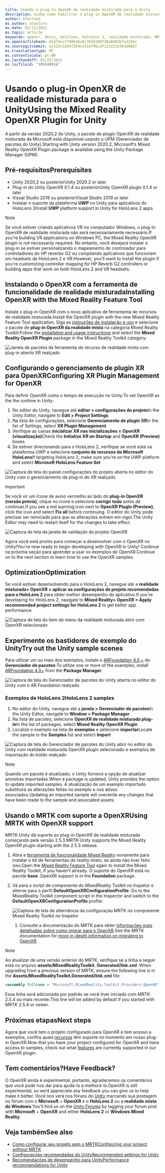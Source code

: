 ```yaml
---
title: Usando o plug-in OpenXR de realidade misturada para o Unity
description: Saiba como habilitar o plug-in OpenXR de realidade misturada para projetos do Unity.
author: hferrone
ms.author: alexturn
ms.date: 01/11/2021
ms.topic: article
keywords: openxr, Unity, hololens, hololens 2, realidade misturada, MRTK, kit de ferramentas de realidade mista, realidade aumentada, realidade virtual, headsets de realidade misturada, aprendizado, tutorial, introdução
ms.openlocfilehash: 61474ecf749b16c8c78352d9f28a6482bfa3334c
ms.sourcegitcommit: ac315c1d35f2b9c431e79bc3f1212215301bb867
ms.translationtype: MT
ms.contentlocale: pt-BR
ms.lasthandoff: 03/25/2021
ms.locfileid: "105549916"
---
```

# <a name="using-the-mixed-reality-openxr-plugin-for-unity"></a><span data-ttu-id="e3464-104">Usando o plug-in OpenXR de realidade misturada para o Unity</span><span class="sxs-lookup"><span data-stu-id="e3464-104">Using the Mixed Reality OpenXR Plugin for Unity</span></span>

<span data-ttu-id="e3464-105">A partir da versão 2020,2 do Unity, o pacote de plugin OpenXR de realidade misturada da Microsoft está disponível usando o UPM (Gerenciador de pacotes do Unity).</span><span class="sxs-lookup"><span data-stu-id="e3464-105">Starting with Unity version 2020.2, Microsoft’s Mixed Reality OpenXR Plugin package is available using the Unity Package Manager (UPM).</span></span>

## <a name="prerequisites"></a><span data-ttu-id="e3464-106">Pré-requisitos</span><span class="sxs-lookup"><span data-stu-id="e3464-106">Prerequisites</span></span>

* <span data-ttu-id="e3464-107">Unity 2020,2 ou posterior</span><span class="sxs-lookup"><span data-stu-id="e3464-107">Unity 2020.2 or later</span></span>
* <span data-ttu-id="e3464-108">Plug-in do Unity OpenXR 0.1.4 ou posterior</span><span class="sxs-lookup"><span data-stu-id="e3464-108">Unity OpenXR plugin 0.1.4 or later</span></span>
* <span data-ttu-id="e3464-109">Visual Studio 2019 ou posterior</span><span class="sxs-lookup"><span data-stu-id="e3464-109">Visual Studio 2019 or later</span></span>
* <span data-ttu-id="e3464-110">Instalar o suporte da plataforma **UWP** no Unity para aplicativos do HoloLens 2</span><span class="sxs-lookup"><span data-stu-id="e3464-110">Install **UWP** platform support in Unity for HoloLens 2 apps</span></span>

> [!NOTE]
> <span data-ttu-id="e3464-111">Se você estiver criando aplicativos VR no computador Windows, o plug-in OpenXR de realidade misturada não será necessariamente necessário.</span><span class="sxs-lookup"><span data-stu-id="e3464-111">If you're building VR applications on Windows PC, the Mixed Reality OpenXR plugin is not necessarily required.</span></span> <span data-ttu-id="e3464-112">No entanto, você desejará instalar o plug-in se estiver personalizando o mapeamento do controlador para controladores do HP reverbo G2 ou compilando aplicativos que funcionam em headsets de HoloLens 2 e VR.</span><span class="sxs-lookup"><span data-stu-id="e3464-112">However, you'll want to install the plugin if you're customizing controller mapping for HP Reverb G2 controllers or building apps that work on both HoloLens 2 and VR headsets.</span></span>

## <a name="installing-openxr-with-the-mixed-reality-feature-tool"></a><span data-ttu-id="e3464-113">Instalando o OpenXR com a ferramenta de funcionalidade de realidade misturada</span><span class="sxs-lookup"><span data-stu-id="e3464-113">Installing OpenXR with the Mixed Reality Feature Tool</span></span>

<span data-ttu-id="e3464-114">Instale o plug-in OpenXR com o novo aplicativo de ferramenta de recursos de realidade misturada.</span><span class="sxs-lookup"><span data-stu-id="e3464-114">Install the OpenXR plugin with the new Mixed Reality Feature Tool application.</span></span> <span data-ttu-id="e3464-115">Siga as [instruções de instalação e uso](welcome-to-mr-feature-tool.md) e selecione o pacote de **plug-in OpenXR da realidade mista** na categoria Mixed Reality Toolkit:</span><span class="sxs-lookup"><span data-stu-id="e3464-115">Follow the [installation and usage instructions](welcome-to-mr-feature-tool.md) and select the **Mixed Reality OpenXR Plugin** package in the Mixed Reality Toolkit category:</span></span>

![Janela de pacotes da ferramenta de recurso de realidade mista com plug-in aberto XR realçado](images/feature-tool-openxr.png)

## <a name="configuring-xr-plugin-management-for-openxr"></a><span data-ttu-id="e3464-117">Configurando o gerenciamento de plugin XR para OpenXR</span><span class="sxs-lookup"><span data-stu-id="e3464-117">Configuring XR Plugin Management for OpenXR</span></span>

<span data-ttu-id="e3464-118">Para definir OpenXR como o tempo de execução no Unity:</span><span class="sxs-lookup"><span data-stu-id="e3464-118">To set OpenXR as the the runtime in Unity:</span></span>

1. <span data-ttu-id="e3464-119">No editor do Unity, navegue até **editar > configurações do projeto**</span><span class="sxs-lookup"><span data-stu-id="e3464-119">In the Unity Editor, navigate to **Edit > Project Settings**</span></span>
2. <span data-ttu-id="e3464-120">Na lista de configurações, selecione **Gerenciamento de plugin XR**</span><span class="sxs-lookup"><span data-stu-id="e3464-120">In the list of Settings, select **XR Plugin Management**</span></span>
3. <span data-ttu-id="e3464-121">Verifique as caixas **inicializar XR nas inicializações** e **OpenXR (visualização)**</span><span class="sxs-lookup"><span data-stu-id="e3464-121">Check the **Initialize XR on Startup** and **OpenXR (Preview)** boxes</span></span>
4. <span data-ttu-id="e3464-122">Se estiver direcionando para o HoloLens 2, verifique se você está na plataforma UWP e selecione **conjunto de recursos do Microsoft HoloLens**</span><span class="sxs-lookup"><span data-stu-id="e3464-122">If targeting HoloLens 2, make sure you're on the UWP platform and select **Microsoft HoloLens Feature Set**</span></span>

![Captura de tela do painel configurações do projeto aberta no editor do Unity com o gerenciamento de plug-in do XR realçado](images/openxr-img-05.png)

> [!IMPORTANT]
> <span data-ttu-id="e3464-124">Se você vir um ícone de aviso vermelho ao lado do **plug-in OpenXR (versão prévia)**, clique no ícone e selecione **corrigir tudo** antes de continuar.</span><span class="sxs-lookup"><span data-stu-id="e3464-124">If you see a red warning icon next to **OpenXR Plugin (Preview)**, click the icon and select **Fix all** before continuing.</span></span> <span data-ttu-id="e3464-125">O editor do Unity pode precisar ser reiniciado para que as alterações entrem em vigor.</span><span class="sxs-lookup"><span data-stu-id="e3464-125">The Unity Editor may need to restart itself for the changes to take effect.</span></span>

![Captura de tela da janela de validação do projeto OpenXR](images/openxr-img-06.png)

<span data-ttu-id="e3464-127">Agora você está pronto para começar a desenvolver com o OpenXR no Unity!</span><span class="sxs-lookup"><span data-stu-id="e3464-127">You're now ready to begin developing with OpenXR in Unity!</span></span>  <span data-ttu-id="e3464-128">Continue na próxima seção para aprender a usar os exemplos de OpenXR.</span><span class="sxs-lookup"><span data-stu-id="e3464-128">Continue on to the next section to learn how to use the OpenXR samples.</span></span>

## <a name="optimization"></a><span data-ttu-id="e3464-129">Optimization</span><span class="sxs-lookup"><span data-stu-id="e3464-129">Optimization</span></span>

<span data-ttu-id="e3464-130">Se você estiver desenvolvendo para o HoloLens 2, navegue até a **realidade misturada> OpenXR > aplicar as configurações de projeto recomendadas para o HoloLens 2** para obter melhor desempenho do aplicativo.</span><span class="sxs-lookup"><span data-stu-id="e3464-130">If you're developing for HoloLens 2, navigate to **Mixed Reality> OpenXR > Apply recommended project settings for HoloLens 2** to get better app performance.</span></span>

![Captura de tela do item de menu da realidade misturada abrir com OpenXR selecionado](images/openxr-img-08.png)

## <a name="try-out-the-unity-sample-scenes"></a><span data-ttu-id="e3464-132">Experimente os bastidores de exemplo do Unity</span><span class="sxs-lookup"><span data-stu-id="e3464-132">Try out the Unity sample scenes</span></span>

<span data-ttu-id="e3464-133">Para utilizar um ou mais dos exemplos, instale o [ARFoundation 4.0 +](https://docs.unity3d.com/Packages/com.unity.xr.arfoundation@4.1/manual/index.html#installing-ar-foundation) do **Gerenciador de pacotes**:</span><span class="sxs-lookup"><span data-stu-id="e3464-133">To utilize one or more of the examples, install [ARFoundation 4.0+](https://docs.unity3d.com/Packages/com.unity.xr.arfoundation@4.1/manual/index.html#installing-ar-foundation) from the **Package Manager**:</span></span>

![Captura de tela do Gerenciador de pacotes do Unity aberta no editor do Unity com o AR Foundation realçado](images/openxr-img-09.png)

### <a name="hololens-2-samples"></a><span data-ttu-id="e3464-135">Exemplos de HoloLens 2</span><span class="sxs-lookup"><span data-stu-id="e3464-135">HoloLens 2 samples</span></span>

1. <span data-ttu-id="e3464-136">No editor do Unity, navegue até a **janela > Gerenciador de pacotes**</span><span class="sxs-lookup"><span data-stu-id="e3464-136">In the Unity Editor, navigate to **Window > Package Manager**</span></span>
2. <span data-ttu-id="e3464-137">Na lista de pacotes, selecione **OpenXR de realidade misturada plug-in**</span><span class="sxs-lookup"><span data-stu-id="e3464-137">In the list of packages, select **Mixed Reality OpenXR Plugin**</span></span>
3. <span data-ttu-id="e3464-138">Localize o exemplo na lista de **exemplos** e selecione **importar**</span><span class="sxs-lookup"><span data-stu-id="e3464-138">Locate the sample in the **Samples** list and select **Import**</span></span>

![Captura de tela do Gerenciador de pacotes do Unity abrir no editor do Unity com realidade misturada OpenXR plugin selecionado e exemplos de importação do botão realçado](images/openxr-img-03.png)

<!-- ### For all other OpenXR samples

1. In the Unity Editor, navigate to **Window > Package Manager**
2. In the list of packages, select **OpenXR Plugin**
3. Locate the sample in the **Samples** list and select **Import**

![Screenshot of Unity Package Manager open in Unity editor with OpenXR Plugin selected and samples import button highlighted](images/openxr-img-10.png) -->

> [!NOTE]
> <span data-ttu-id="e3464-140">Quando um pacote é atualizado, o Unity fornece a opção de atualizar amostras importadas.</span><span class="sxs-lookup"><span data-stu-id="e3464-140">When a package is updated, Unity provides the option to update imported samples.</span></span>  <span data-ttu-id="e3464-141">A atualização de um exemplo importado substituirá as alterações feitas no exemplo e nos ativos associados.</span><span class="sxs-lookup"><span data-stu-id="e3464-141">Updating an imported sample will overwrite any changes that have been made to the sample and associated assets.</span></span>

## <a name="using-mrtk-with-openxr-support"></a><span data-ttu-id="e3464-142">Usando o MRTK com suporte a OpenXR</span><span class="sxs-lookup"><span data-stu-id="e3464-142">Using MRTK with OpenXR support</span></span>

<span data-ttu-id="e3464-143">MRTK-Unity dá suporte ao plug-in OpenXR de realidade misturada começando pela versão 2.5.3.</span><span class="sxs-lookup"><span data-stu-id="e3464-143">MRTK-Unity supports the Mixed Reality OpenXR plugin starting with the 2.5.3 release.</span></span>

1. <span data-ttu-id="e3464-144">Abra a [ferramenta de funcionalidade Mixed Reality](welcome-to-mr-feature-tool.md) novamente para instalar o kit de ferramentas do reality misto, se ainda não tiver feito isso.</span><span class="sxs-lookup"><span data-stu-id="e3464-144">Open the [Mixed Reality Feature Tool](welcome-to-mr-feature-tool.md) again to install the Mixed Reality Toolkit, if you haven't already.</span></span> <span data-ttu-id="e3464-145">O suporte do OpenXR está no pacote **base** .</span><span class="sxs-lookup"><span data-stu-id="e3464-145">OpenXR support is in the **Foundation** package.</span></span>
2. <span data-ttu-id="e3464-146">Vá para o script de componente do MixedReality Toolkit no Inspetor e alterne para o perfil **DefaultOpenXRConfigurationProfile** :</span><span class="sxs-lookup"><span data-stu-id="e3464-146">Go to the MixedReality Toolkit component script in the Inspector and switch to the **DefaultOpenXRConfigurationProfile** profile:</span></span>

    ![Captura de tela de alternância da configuração MRTK no componente Mixed Reality Toolkit no Inspetor](images/openxr-img-11.png)

    1. <span data-ttu-id="e3464-148">Consulte a documentação do MRTK para obter [informações mais detalhadas sobre como migrar para o OpenXR](/windows/mixed-reality/mrtk-unity/configuration/getting-started-with-mrtk-and-xrsdk#configuring-mrtk-for-the-xr-sdk-pipeline).</span><span class="sxs-lookup"><span data-stu-id="e3464-148">See the MRTK documentation for [more in-depth information on migrating to OpenXR](/windows/mixed-reality/mrtk-unity/configuration/getting-started-with-mrtk-and-xrsdk#configuring-mrtk-for-the-xr-sdk-pipeline).</span></span>

> [!NOTE]
> <span data-ttu-id="e3464-149">Ao atualizar de uma versão anterior do MRTK, verifique se a linha a seguir está no arquivo **assets/MixedRealityToolkit. Generated/link.xml** :</span><span class="sxs-lookup"><span data-stu-id="e3464-149">When upgrading from a previous version of MRTK, ensure the following line is in the **Assets/MixedRealityToolkit.Generated/link.xml** file:</span></span>
>
> ```xml
> <assembly fullname = "Microsoft.MixedReality.Toolkit.Providers.OpenXR" preserve="all"/>
> ```
>
> <span data-ttu-id="e3464-150">Essa linha será adicionada por padrão se você tiver iniciado com MRTK 2.5.4 ou mais recente.</span><span class="sxs-lookup"><span data-stu-id="e3464-150">This line will be added by default if you started with MRTK 2.5.4 or newer.</span></span>

## <a name="next-steps"></a><span data-ttu-id="e3464-151">Próximas etapas</span><span class="sxs-lookup"><span data-stu-id="e3464-151">Next steps</span></span>

<span data-ttu-id="e3464-152">Agora que você tem o projeto configurado para OpenXR e tem acesso a exemplos, confira quais [recursos](openxr-supported-features.md) têm suporte no momento em nosso plug-in OpenXR.</span><span class="sxs-lookup"><span data-stu-id="e3464-152">Now that you have your project configured for OpenXR and have access to samples, check out what [features](openxr-supported-features.md) are currently supported in our OpenXR plugin.</span></span>

## <a name="have-feedback"></a><span data-ttu-id="e3464-153">Tem comentários?</span><span class="sxs-lookup"><span data-stu-id="e3464-153">Have Feedback?</span></span>

<span data-ttu-id="e3464-154">O OpenXR ainda é experimental, portanto, agradecemos os comentários que você pode nos dar para ajudá-lo a melhorá-lo.</span><span class="sxs-lookup"><span data-stu-id="e3464-154">OpenXR is still experimental, so we’d appreciate any feedback you can give us to help make it better.</span></span> <span data-ttu-id="e3464-155">Você nos verá nos fóruns do [Unity](https://aka.ms/unityforums) marcando sua postagem no fórum com o **Microsoft**  +  **OpenXR** e o **HoloLens 2** ou a **realidade mista do Windows**.</span><span class="sxs-lookup"><span data-stu-id="e3464-155">You'll find us on the [Unity Forums](https://aka.ms/unityforums) by tagging your forum post with **Microsoft** + **OpenXR** and either **HoloLens 2** or **Windows Mixed Reality**.</span></span>

## <a name="see-also"></a><span data-ttu-id="e3464-156">Veja também</span><span class="sxs-lookup"><span data-stu-id="e3464-156">See also</span></span>

* [<span data-ttu-id="e3464-157">Como configurar seu projeto sem o MRTK</span><span class="sxs-lookup"><span data-stu-id="e3464-157">Configuring your project without MRTK</span></span>](configure-unity-project.md)
* [<span data-ttu-id="e3464-158">Configurações recomendadas do Unity</span><span class="sxs-lookup"><span data-stu-id="e3464-158">Recommended settings for Unity</span></span>](recommended-settings-for-unity.md)
* [<span data-ttu-id="e3464-159">Recomendações de desempenho para Unity</span><span class="sxs-lookup"><span data-stu-id="e3464-159">Performance recommendations for Unity</span></span>](performance-recommendations-for-unity.md#how-to-profile-with-unity)